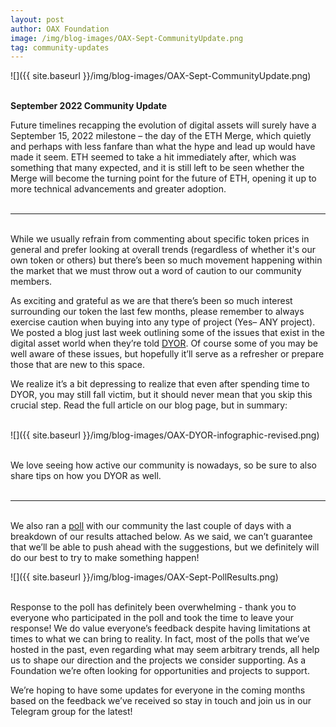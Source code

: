 ```yaml
---
layout: post
author: OAX Foundation
image: /img/blog-images/OAX-Sept-CommunityUpdate.png
tag: community-updates
---
```


![]({{ site.baseurl }}/img/blog-images/OAX-Sept-CommunityUpdate.png)

<br><b>September 2022 Community Update</b>

Future timelines recapping the evolution of digital assets will surely have a September 15, 2022 milestone – the day of the ETH Merge, which quietly and perhaps with less fanfare than what the hype and lead up would have made it seem. ETH seemed to take a hit immediately after, which was something that many expected, and it is still left to be seen whether the Merge will become the turning point for the future of ETH, opening it up to more technical advancements and greater adoption.<br><br>

***

<br>While we usually refrain from commenting about specific token prices in general and prefer looking at overall trends (regardless of whether it's our own token or others) but there’s been so much movement happening within the market that we must throw out a word of caution to our community members.

As exciting and grateful as we are that there’s been so much interest surrounding our token the last few months, please remember to always exercise caution when buying into any type of project (Yes– ANY project). We posted a blog just last week outlining some of the issues that exist in the digital asset world when they’re told <a href="https://www.oax.org/2022/09/14/Doing-Your-Research-in-a-Crypto-World.html">DYOR</a>. Of course some of you may be well aware of these issues, but hopefully it’ll serve as a refresher or prepare those that are new to this space. 

We realize it’s a bit depressing to realize that even after spending time to DYOR, you may still fall victim, but it should never mean that you skip this crucial step. Read the full article on our blog page, but in summary: <br><br>

![]({{ site.baseurl }}/img/blog-images/OAX-DYOR-infographic-revised.png)

<br>We love seeing how active our community is nowadays, so be sure to also share tips on how you DYOR as well.<br><br>

***

<br>We also ran a <a href="https://twitter.com/OAX_Foundation/status/1574246001220587520">poll</a> with our community the last couple of days with a breakdown of our results attached below. As we said, we can’t guarantee that we’ll be able to push ahead with the suggestions, but we definitely will do our best to try to make something happen!<br>

![]({{ site.baseurl }}/img/blog-images/OAX-Sept-PollResults.png)

<br>Response to the poll has definitely been overwhelming - thank you to everyone who participated in the poll and took the time to leave your response! We do value everyone’s feedback despite having limitations at times to what we can bring to reality. In fact, most of the polls that we’ve hosted in the past, even regarding what may seem arbitrary trends, all help us to shape our direction and the projects we consider supporting. As a Foundation we’re often looking for opportunities and projects to support.

We’re hoping to have some updates for everyone in the coming months based on the feedback we’ve received so stay in touch and join us in our Telegram group for the latest!




